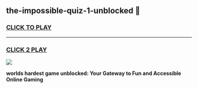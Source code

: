 
## the-impossible-quiz-1-unblocked 👋
<h3>
<a href="https://premium.freeplayer.one?title=the-impossible-quiz-1-unblocked&ref=14F">CLICK TO PLAY</a></h3>
<hr>

<h3>
<a href="https://premium.freeplayer.one?title=the-impossible-quiz-1-unblocked&ref=14F">CLICK 2 PLAY</a>
  
</h3>

<a href="https://premium.freeplayer.one?title=the-impossible-quiz-1-unblocked&ref=12F/"><img src="https://clearcache.store/games.png"></a>


**worlds hardest game unblocked: Your Gateway to Fun and Accessible Online Gaming**

